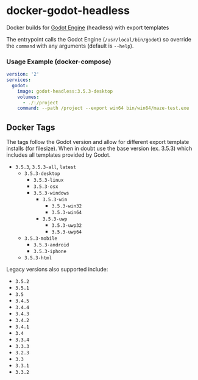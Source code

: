 # docker-godot-headless

Docker builds for [Godot Engine](https://godotengine.org/) (headless) with export templates

The entrypoint calls the Godot Engine (`/usr/local/bin/godot`) so override the `command` with any arguments (default is `--help`).

### Usage Example (docker-compose)

```yaml
version: '2'
services:
  godot:
    image: godot-headless:3.5.3-desktop
    volumes:
      - ./:/project
    command: --path /project --export win64 bin/win64/maze-test.exe
```

## Docker Tags

The tags follow the Godot version and allow for different export template installs (for filesize). When in doubt use the base version (ex. 3.5.3) which includes all templates provided by Godot.

- `3.5.3`, `3.5.3-all`, `latest`
  - `3.5.3-desktop`
    - `3.5.3-linux`
    - `3.5.3-osx`
    - `3.5.3-windows`
      - `3.5.3-win`
        - `3.5.3-win32`
        - `3.5.3-win64`
      - `3.5.3-uwp`
        - `3.5.3-uwp32`
        - `3.5.3-uwp64`
  - `3.5.3-mobile`
    - `3.5.3-android`
    - `3.5.3-iphone`
  - `3.5.3-html`

Legacy versions also supported include:

- `3.5.2`
- `3.5.1`
- `3.5`
- `3.4.5`
- `3.4.4`
- `3.4.3`
- `3.4.2`
- `3.4.1`
- `3.4`
- `3.3.4`
- `3.3.3`
- `3.2.3`
- `3.3`
- `3.3.1`
- `3.3.2`